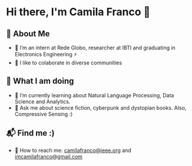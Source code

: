 # Hi there, I'm Camila Franco 👋



## 🌠 About Me


- 🧠 I’m an intern at Rede Globo, researcher at IBTI and graduating in Electronics Engineering ⚡
- 👯 I like to colaborate in diverse communities


## 🤖 What I am doing

- 🌱 I’m currently learning about Natural Language Processing, Data Science and Analytics.
- 💬 Ask me about science fiction, cyberpunk and dystopian books. Also, Compressive Sensing :)

## 📬 Find me :)

- 👾 How to reach me: camilafranco@ieee.org and imcamilafranco@gmail.com






